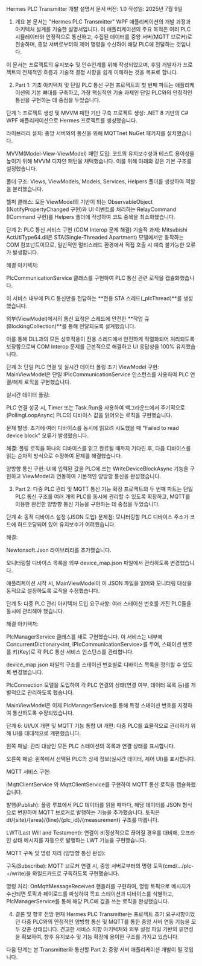 Hermes PLC Transmitter 개발 설명서
문서 버전: 1.0
작성일: 2025년 7월 9일

1. 개요
본 문서는 "Hermes PLC Transmitter" WPF 애플리케이션의 개발 과정과 아키텍처 설계를 기술한 설명서입니다. 이 애플리케이션의 주요 목적은 여러 PLC 시뮬레이터와 안정적으로 통신하고, 수집된 데이터를 중앙 서버(MQTT 브로커)로 전송하며, 중앙 서버로부터의 제어 명령을 수신하여 해당 PLC에 전달하는 것입니다.

이 문서는 프로젝트의 유지보수 및 인수인계를 위해 작성되었으며, 후임 개발자가 프로젝트의 전체적인 흐름과 기술적 결정 사항을 쉽게 이해하는 것을 목표로 합니다.

2. Part 1: 기초 아키텍처 및 단일 PLC 통신 구현
프로젝트의 첫 번째 파트는 애플리케이션의 기본 뼈대를 구축하고, 가장 핵심적인 기술 과제인 단일 PLC와의 안정적인 통신을 구현하는 데 중점을 두었습니다.

단계 1: 프로젝트 생성 및 MVVM 패턴 기반 구축
프로젝트 생성: .NET 8 기반의 C# WPF 애플리케이션으로 Hermes 프로젝트를 생성했습니다.

라이브러리 설치: 중앙 서버와의 통신을 위해 MQTTnet NuGet 패키지를 설치했습니다.

MVVM(Model-View-ViewModel) 패턴 도입: 코드의 유지보수성과 테스트 용이성을 높이기 위해 MVVM 디자인 패턴을 채택했습니다. 이를 위해 아래와 같은 기본 구조를 설정했습니다.

폴더 구조: Views, ViewModels, Models, Services, Helpers 폴더를 생성하여 역할을 분리했습니다.

헬퍼 클래스: 모든 ViewModel의 기반이 되는 ObservableObject (INotifyPropertyChanged 구현)와 UI 이벤트를 처리하는 RelayCommand (ICommand 구현)를 Helpers 폴더에 작성하여 코드 중복을 최소화했습니다.

단계 2: PLC 통신 서비스 구현 (COM Interop 문제 해결)
기술적 과제: Mitsubishi ActUtlType64.dll은 STA(Single-Threaded Apartment) 모델에서만 동작하는 COM 컴포넌트이므로, 일반적인 멀티스레드 환경에서 직접 호출 시 예측 불가능한 오류가 발생합니다.

해결 아키텍처:

PlcCommunicationService 클래스를 구현하여 PLC 통신 관련 로직을 캡슐화했습니다.

이 서비스 내부에 PLC 통신만을 전담하는 **전용 STA 스레드(_plcThread)**를 생성했습니다.

외부(ViewModel)에서의 통신 요청은 스레드에 안전한 **작업 큐(BlockingCollection)**를 통해 전달되도록 설계했습니다.

이를 통해 DLL과의 모든 상호작용이 전용 스레드에서 안전하게 직렬화되어 처리되도록 보장함으로써 COM Interop 문제를 근본적으로 해결하고 UI 응답성을 100% 유지했습니다.

단계 3: 단일 PLC 연결 및 실시간 데이터 폴링
초기 ViewModel 구현: MainViewModel은 단일 IPlcCommunicationService 인스턴스를 사용하여 PLC 연결/해제 로직을 구현했습니다.

실시간 데이터 폴링:

PLC 연결 성공 시, Timer 또는 Task.Run을 사용하여 백그라운드에서 주기적으로(PollingLoopAsync) PLC의 디바이스 값을 읽어오는 로직을 구현했습니다.

문제 발생: 초기에 여러 디바이스를 동시에 읽으려 시도했을 때 "Failed to read device block" 오류가 발생했습니다.

해결: 폴링 로직을 하나의 디바이스를 읽고 완료될 때까지 기다린 후, 다음 디바이스를 읽는 순차적 방식으로 수정하여 문제를 해결했습니다.

양방향 통신 구현: UI에 입력된 값을 PLC에 쓰는 WriteDeviceBlockAsync 기능을 구현하고 ViewModel과 연동하여 기본적인 양방향 통신을 완성했습니다.

3. Part 2: 다중 PLC 관리 및 MQTT 통신 기능 확장
프로젝트의 두 번째 파트는 단일 PLC 통신 구조를 여러 개의 PLC를 동시에 관리할 수 있도록 확장하고, MQTT를 이용한 완전한 양방향 통신 기능을 구현하는 데 중점을 두었습니다.

단계 4: 동적 디바이스 설정 (JSON 도입)
문제점: 모니터링할 PLC 디바이스 주소가 코드에 하드코딩되어 있어 유지보수가 어려웠습니다.

해결:

Newtonsoft.Json 라이브러리를 추가했습니다.

모니터링할 디바이스 목록을 외부 device_map.json 파일에서 관리하도록 변경했습니다.

애플리케이션 시작 시, MainViewModel이 이 JSON 파일을 읽어와 모니터링 대상을 동적으로 설정하도록 로직을 수정했습니다.

단계 5: 다중 PLC 관리 아키텍처 도입
요구사항: 여러 스테이션 번호를 가진 PLC들을 동시에 관리해야 했습니다.

해결 아키텍처:

PlcManagerService 클래스를 새로 구현했습니다. 이 서비스는 내부에 ConcurrentDictionary<int, IPlcCommunicationService>를 두어, 스테이션 번호를 키(Key)로 각 PLC 통신 서비스 인스턴스를 관리합니다.

device_map.json 파일의 구조를 스테이션 번호별로 디바이스 목록을 정의할 수 있도록 변경했습니다.

PlcConnection 모델을 도입하여 각 PLC 연결의 상태(연결 여부, 데이터 목록 등)를 개별적으로 관리하도록 했습니다.

MainViewModel은 이제 PlcManagerService를 통해 특정 스테이션 번호를 지정하여 통신하도록 수정되었습니다.

단계 6: UI/UX 개편 및 MQTT 기능 통합
UI 개편: 다중 PLC를 효율적으로 관리하기 위해 UI를 대대적으로 개편했습니다.

왼쪽 패널: 관리 대상인 모든 PLC 스테이션의 목록과 연결 상태를 표시합니다.

오른쪽 패널: 왼쪽에서 선택된 PLC의 상세 정보(실시간 데이터, 제어 UI)를 표시합니다.

MQTT 서비스 구현:

IMqttClientService 와 MqttClientService를 구현하여 MQTT 통신 로직을 캡슐화했습니다.

발행(Publish): 폴링 루프에서 PLC 데이터를 읽을 때마다, 해당 데이터를 JSON 형식으로 변환하여 MQTT 브로커로 발행하는 기능을 추가했습니다. 토픽은 dt/{site}/{area}/{line}/{plc_id}/{measurement} 구조를 따릅니다.

LWT(Last Will and Testament): 연결이 비정상적으로 끊어질 경우를 대비해, 오프라인 상태 메시지를 자동으로 발행하는 LWT 기능을 구현했습니다.

MQTT 구독 및 명령 처리 (양방향 통신 완성):

구독(Subscribe): MQTT 브로커 연결 시, 중앙 서버로부터의 명령 토픽(cmd/.../plc-+/write)을 와일드카드로 구독하도록 구현했습니다.

명령 처리: OnMqttMessageReceived 핸들러를 구현하여, 명령 토픽으로 메시지가 수신되면 토픽과 페이로드를 파싱하여 목표 스테이션과 디바이스를 식별하고, PlcManagerService를 통해 해당 PLC에 값을 쓰는 로직을 완성했습니다.

4. 결론 및 향후 전망
현재 Hermes PLC Transmitter는 프로젝트 초기 요구사항이었던 다중 PLC와의 안정적인 양방향 통신 및 MQTT를 통한 중앙 서버 연동 기능을 모두 갖춘 상태입니다. 견고한 서비스 지향 아키텍처와 외부 설정 파일 기반의 유연성을 확보하여, 향후 유지보수 및 기능 확장에 용이한 구조를 가지고 있습니다.

다음 단계는 본 Transmitter와 통신할 Part 2: 중앙 서버 애플리케이션 개발이 될 것입니다.
